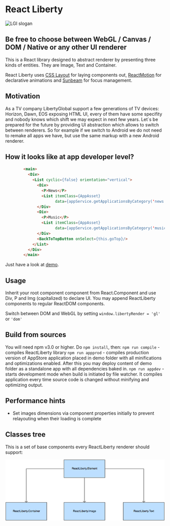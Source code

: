 React Liberty
=============

![LGI slogan](https://media.licdn.com/media/p/5/000/1c7/0ee/0b3c8ed.png)

Be free to choose between WebGL / Canvas / DOM / Native or any other UI renderer
---------------------------------------------------------------------------------

This is a React library designed to abstract renderer by presenting three kinds of entities. They are Image, Text and Container.

React Liberty uses [CSS Layout](https://github.com/facebook/css-layout) for laying components out, [ReactMotion](https://github.com/chenglou/react-motion) for declarative animations and [Sunbeam](https://github.com/LibertyGlobal/sunbeam) for focus management.



Motivation
----------
As a TV company LibertyGlobal support a few generations of TV devices: Horizon, Dawn, EOS exposing HTML UI, every of them have some specifity and nobody knows which shift we may expect in next few years. Let`s be prepared for the future by providing UI abstraction which allows to switch between renderers. So for example if we switch to Android we do not need to remake all apps we have, but use the same markup with a new Android renderer.

How it looks like at app developer level?
-----------------------------------------
```html
		<main>
          <Div>
            <List cyclic={false} orientation="vertical">
              <Div>
                <P>News</P>
                <List itemClass={AppAsset}
                      data={appService.getApplicationsByCategory('news')}/>
              </Div>
              <Div>
                <P>Music</P>
                <List itemClass={AppAsset}
                      data={appService.getApplicationsByCategory('music')}/>
              </Div>
              <BackToTopButton onSelect={this.goTop}/>
            </List>
          </Div>
        </main>
```

Just have a look at [demo](https://github.com/LibertyGlobal/ReactLiberty/tree/master/demo).


Usage
-----

Inherit your root component component from React.Component and use Div, P and Img (capitalized) to declare UI. You may append ReactLiberty components to regular ReactDOM components.

Switch between DOM and WebGL by setting `window.libertyRender = 'gl'` or `'dom'`


Build from sources
------------------

You will need npm v3.0 or higher.
Do `npm install`, then:
`npm run compile` - compiles ReactLiberty library
`npm run appprod` - compiles production version of AppStore application placed in demo folder with all minifications and optimizations enabled. After this you may deploy content of demo folder as a standalone app with all dependencies baked in.
`npm run appdev` - starts development mode when build is initiated by file watcher. It compiles application every time source code is changed without minifying and optimizing output.

Performance hints
-----------------
- Set images dimensions via component properties initially to prevent relayouting when their loading is complete

Classes tree
------------

This is a set of base components every ReactLiberty renderer should support:


![ReactLiberty classes tree](https://github.com/LibertyGlobal/ReactLiberty/blob/master/figures/inhertitance-scheme.png)